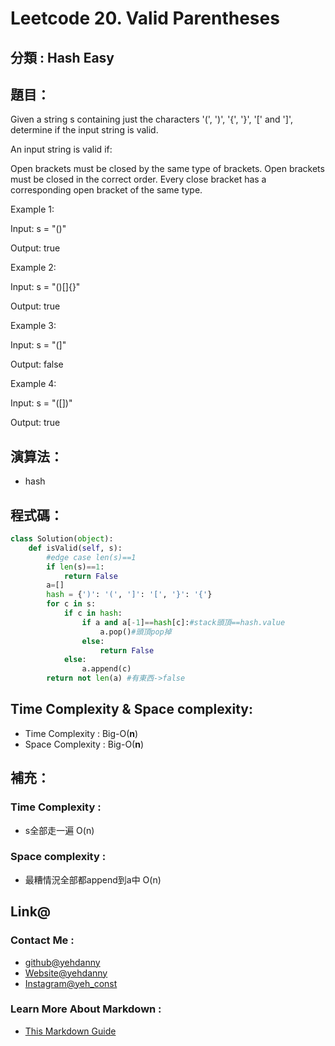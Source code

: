 # Leetcode  20. Valid Parentheses

## 分類 : Hash Easy

## 題目：
Given a string s containing just the characters '(', ')', '{', '}', '[' and ']', determine if the input string is valid.

An input string is valid if:

Open brackets must be closed by the same type of brackets.
Open brackets must be closed in the correct order.
Every close bracket has a corresponding open bracket of the same type.
 
Example 1:

Input: s = "()"

Output: true

Example 2:

Input: s = "()[]{}"

Output: true

Example 3:

Input: s = "(]"

Output: false

Example 4:

Input: s = "([])"

Output: true

## 演算法：
- hash

## 程式碼：
```python
class Solution(object):
    def isValid(self, s):
        #edge case len(s)==1
        if len(s)==1:
            return False
        a=[]
        hash = {')': '(', ']': '[', '}': '{'}
        for c in s:
            if c in hash:
                if a and a[-1]==hash[c]:#stack頭頂==hash.value
                    a.pop()#頭頂pop掉
                else:
                    return False
            else:
                a.append(c) 
        return not len(a) #有東西->false
```
## Time Complexity & Space complexity:
- Time Complexity   :   Big-O(__n__)
- Space Complexity   :  Big-O(__n__)

## 補充：
### Time Complexity :
- s全部走一遍 O(n)
### Space complexity :
- 最糟情況全部都append到a中 O(n)

## Link@
### Contact Me : 
- [github@yehdanny](https://github.com/yehdanny)
- [Website@yehdanny](https://yehdanny.github.io/mypage/html/index.html)
- [Instagram@yeh_const](https://www.instagram.com/yeh_const?igsh=MTVlNTl2eGVkeWI2MA%3D%3D&utm_source=qr)
### Learn More About Markdown :
- [This Markdown Guide](https://www.markdownguide.org/)
